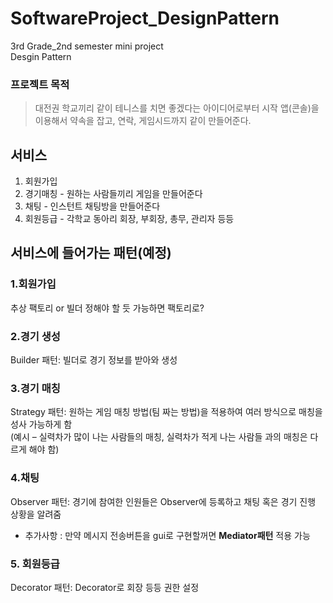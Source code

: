# SoftwareProject_DesignPattern
3rd Grade_2nd semester mini project  
Desgin Pattern

### 프로젝트 목적
> 대전권 학교끼리 같이 테니스를 치면 좋겠다는 아이디어로부터 시작
> 앱(콘솔)을 이용해서 약속을 잡고, 연락, 게임시드까지 같이 만들어준다.

## 서비스
1. 회원가입
2. 경기매칭 - 원하는 사람들끼리 게임을 만들어준다
3. 채팅 - 인스턴트 채팅방을 만들어준다
4. 회원등급 - 각학교 동아리 회장, 부회장, 총무, 관리자 등등
## 서비스에 들어가는 패턴(예정)
### 1.회원가입  
 추상 팩토리 or 빌더 정해야 할 듯 가능하면 팩토리로? 


### 2.경기 생성  
 Builder 패턴: 빌더로 경기 정보를 받아와 생성  


### 3.경기 매칭  
 Strategy 패턴: 원하는 게임 매칭 방법(팀 짜는 방법)을 적용하여 여러 방식으로 매칭을 성사 가능하게 함  
(예시 – 실력차가 많이 나는 사람들의 매칭, 실력차가 적게 나는 사람들 과의 매칭은 다르게 해야 함)


### 4.채팅
Observer 패턴: 경기에 참여한 인원들은 Observer에 등록하고 채팅 혹은 경기 진행 상황을 알려줌
* 추가사항 : 만약 메시지 전송버튼을 gui로 구현할꺼면 **Mediator패턴** 적용 가능


### 5. 회원등급  
Decorator 패턴: Decorator로 회장 등등 권한 설정
